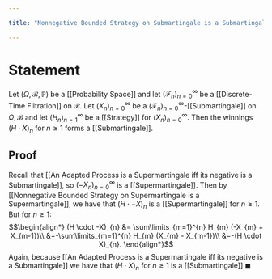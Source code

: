 ```yaml
---

title: "Nonnegative Bounded Strategy on Submartingale is a Submartingale"

---
```

# Statement
Let $(\Omega, \mathcal{B}, \mathbb{P})$ be a [[Probability Space]] and let $(\mathcal{F}_{n})_{n=0}^{\infty}$ be a [[Discrete-Time Filtration]] on $\mathcal{B}$. Let $(X_{n})_{n=0}^{\infty}$ be a $(\mathcal{F}_{n})_{n=0}^{\infty}$-[[Submartingale]] on $\Omega, \mathcal{B}$ and let $(H_{n})_{n=1}^{\infty}$ be a [[Strategy]] for $(X_{n})_{n=0}^{\infty}$. Then the winnings $(H \cdot X)_{n}$ for $n \geq 1$ forms a [[Submartingale]].

## Proof
Recall that [[An Adapted Process is a Supermartingale iff its negative is a Submartingale]], so $({-X}_{n})_{n=0}^{\infty}$ is a [[Supermartingale]]. Then by [[Nonnegative Bounded Strategy on Supermartingale is a Supermartingale]], we have that $(H \cdot -X)_{n}$ is a [[Supermartingale]] for $n  \geq 1$. But for $n \geq 1$:
$$\begin{align*}
(H \cdot -X)_{n} &= \sum\limits_{m=1}^{n} H_{m} (-X_{m} + X_{m-1})\\
&=-\sum\limits_{m=1}^{n} H_{m} (X_{m} - X_{m-1})\\
&=-(H \cdot X)_{n}.
\end{align*}$$
Again, because [[An Adapted Process is a Supermartingale iff its negative is a Submartingale]] we have that $(H \cdot X)_{n}$ for $n \geq 1$ is a [[Submartingale]] $\blacksquare$

